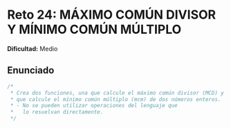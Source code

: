 # Reto 24: MÁXIMO COMÚN DIVISOR Y MÍNIMO COMÚN MÚLTIPLO

**Dificultad:** Medio

## Enunciado

```Javascript
/*
 * Crea dos funciones, una que calcule el máximo común divisor (MCD) y otra
 * que calcule el mínimo común múltiplo (mcm) de dos números enteros.
 * - No se pueden utilizar operaciones del lenguaje que
 *   lo resuelvan directamente.
 */
```
